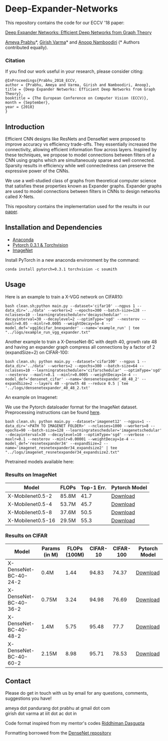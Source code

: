 # Deep-Expander-Networks

This repository contains the code for our ECCV '18 paper:

[Deep Expander Networks: Efficient Deep Networks from Graph Theory](https://arxiv.org/pdf/1711.08757.pdf)

[Ameya Prabhu](http://researchweb.iiit.ac.in/~ameya.prabhu)\*, [Girish Varma](https://github.com/geevi)\* and [Anoop Namboodiri](https://faculty.iiit.ac.in/~anoop/)  (\* Authors contributed equally).

### Citation
If you find our work useful in your research, please consider citing:

	@InProceedings{Prabhu_2018_ECCV,
	author = {Prabhu, Ameya and Varma, Girish and Namboodiri, Anoop},
	title = {Deep Expander Networks: Efficient Deep Networks from Graph Theory},
	booktitle = {The European Conference on Computer Vision (ECCV)},
	month = {September},
	year = {2018}
	} 

## Introduction

Efficient CNN designs like ResNets and DenseNet were proposed to improve accuracy vs efficiency trade-offs. They essentially increased the connectivity, allowing efficient information flow across layers. Inspired by these techniques, we propose to model connections between filters of a CNN using graphs which are simultaneously sparse and well connected. Sparsity results in efficiency while well connectedness can preserve the expressive power of the CNNs. 

We use a well-studied class of graphs from theoretical computer science that satisfies these properties known  as  Expander  graphs.  Expander  graphs  are  used  to  model  connections between filters in CNNs to design networks called X-Nets. 

This repository contains the implementation used for the results in our [paper](https://arxiv.org/pdf/1711.08757.pdf).
 

## Installation and Dependencies

- [Anaconda](https://www.anaconda.com/download/)
- [Pytorch 0.3.1 & Torchvision](https://pytorch.org/previous-versions/)
- [ImageNet](https://www.image-net.org/challenges/LSVRC/2012/)

Install PyTorch in a new anaconda environment by the command:
```
conda install pytorch=0.3.1 torchvision -c soumith
```

## Usage

Here is an example to train a X-VGG network on CIFAR10:

```
bash clean.sh;python main.py --dataset='cifar10' --ngpus 1 --data_dir='../data' --workers=2 --epochs=300 --batch-size=128 --nclasses=10 --learningratescheduler='decayschedular' --decayinterval=30 --decaylevel=2 --optimType='sgd' --nesterov --maxlr=0.05 --minlr=0.0005 --weightDecay=5e-4 --model_def='vgg16cifar_bnexpander' --name='example_run' | tee "../logs/example_run_vgg_expander.txt"
```

Another example to train a X-DenseNet-BC with depth 40, growth rate 48 and having an expander graph compress all connections by a factor of 2 (expandSize=2) on CIFAR-100:

```
bash clean.sh; python main.py --dataset='cifar100' --ngpus 1 --data_dir='../data' --workers=2 --epochs=300 --batch-size=64 --nclasses=10 --learningratescheduler='cifarschedular' --optimType='sgd' --nesterov --maxlr=0.1 --minlr=0.0005 --weightDecay=1e-4 --model_def='densenet_cifar' --name='densenetexpander_40_48_2' --expandSize=2 --layers 40 --growth 48 --reduce 0.5 | tee '../logs/densenetexpander_40_48_2.txt'
``` 
An example on Imagenet:

We use the Pytorch dataloader format for the ImageNet dataset. Preprocessing instructions can be found [here](https://github.com/pytorch/examples/tree/master/imagenet).

```
bash clean.sh; python main.py --dataset='imagenet12' --ngpus=1 --data_dir='<PATH TO IMAGENET FOLDER>' --nclasses=1000 --workers=8 --epochs=90 --batch-size=128 --learningratescheduler='imagenetschedular' --decayinterval=30 --decaylevel=10 --optimType='sgd' --verbose --maxlr=0.1 --nesterov --minlr=0.00001 --weightDecay=1e-4 --model_def='resnetexpander34' --expandSize=2 --name='imagenet_resnetexpander34_expandsize2' | tee "../logs/imagenet_resnetexpander34_expandsize2.txt"
```

Pretrained models available here:

### Results on ImageNet

| Model | FLOPs | Top-1 Err. | Pytorch Model |
|---|---|---|---|
| X-Mobilenet0.5-2 | 85.8M | 41.7 | [Download](https://drive.google.com/drive/folders/1wNpSMxo6aerjKP50Rj5zuSmOhaDq5jwt?usp=sharing) |
| X-Mobilenet0.5-4 | 53.7M | 45.7 | [Download](https://drive.google.com/drive/folders/1wNpSMxo6aerjKP50Rj5zuSmOhaDq5jwt?usp=sharing) |
| X-Mobilenet0.5-8 | 37.6M | 50.5 | [Download](https://drive.google.com/drive/folders/1wNpSMxo6aerjKP50Rj5zuSmOhaDq5jwt?usp=sharing) |
| X-Mobilenet0.5-16 | 29.5M | 55.3 | [Download](https://drive.google.com/drive/folders/1wNpSMxo6aerjKP50Rj5zuSmOhaDq5jwt?usp=sharing) |

### Results on CIFAR

| Model | Params (in M) | FLOPs (100M) | CIFAR-10 | CIFAR-100 | Pytorch Model |
|---|---|---|---|---|---|
| X-DenseNet-BC-40-24-2 | 0.4M | 1.44 | 94.83 | 74.37 | [Download](https://drive.google.com/drive/folders/1wNpSMxo6aerjKP50Rj5zuSmOhaDq5jwt?usp=sharing) |
| X-DenseNet-BC-40-36-2 | 0.75M | 3.24 | 94.98 | 76.69 | [Download](https://drive.google.com/drive/folders/1wNpSMxo6aerjKP50Rj5zuSmOhaDq5jwt?usp=sharing) |
| X-DenseNet-BC-40-48-2 | 1.4M | 5.75 | 95.48 | 77.7 | [Download](https://drive.google.com/drive/folders/1wNpSMxo6aerjKP50Rj5zuSmOhaDq5jwt?usp=sharing) |
| X-DenseNet-BC-40-60-2 | 2.15M | 8.98 | 95.71 | 78.53 | [Download](https://drive.google.com/drive/folders/1wNpSMxo6aerjKP50Rj5zuSmOhaDq5jwt?usp=sharing) |

## Contact

Please do get in touch with us by email for any questions, comments, suggestions you have!

ameya dot pandurang dot prabhu at gmail dot com  
girish dot varma at iiit dot ac dot in

Code format inspired from my mentor's codes [Riddhiman Dasgupta](https://github.com/dasguptar)

Formatting borrowed from the [DenseNet repository](https://raw.githubusercontent.com/liuzhuang13/DenseNet)
